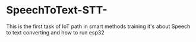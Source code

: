 # SpeechToText-STT-
This is the first task of IoT path in smart methods training it's about Speech to text converting and how to run esp32 
